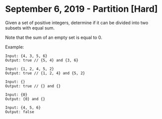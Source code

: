 # September 6, 2019 - Partition [Hard]

Given a set of positive integers, determine if it can be divided into two 
subsets with equal sum.

Note that the sum of an empty set is equal to 0.

Example:
```
Input: {4, 3, 5, 6}
Output: true // {5, 4} and {3, 6}

Input: {1, 2, 4, 5, 2}
Output: true // {1, 2, 4} and {5, 2}

Input: {}
Output: true // {} and {}

Input: {0}
Output: {0} and {}

Input: {4, 5, 6}
Output: false
```
